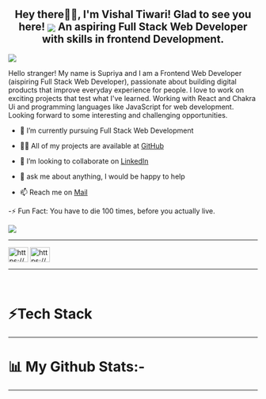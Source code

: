 
<h2 align="center"> <b> Hey there👋🏻, I'm Vishal Tiwari! Glad to see you here!     

 <img align="center" src="https://user-images.githubusercontent.com/73097560/115834477-dbab4500-a447-11eb-908a-139a6edaec5c.gif">  
An aspiring Full Stack Web Developer with skills in frontend Development.</b></h2>
<img align="center" src="https://user-images.githubusercontent.com/73097560/115834477-dbab4500-a447-11eb-908a-139a6edaec5c.gif">

Hello stranger! My name is Supriya and I am a Frontend Web Developer (aispiring Full Stack Web Developer), passionate about building digital products that improve everyday experience for people. I love to work on exciting projects that test what I've learned. Working with React and Chakra Ui and programming languages like JavaScript for web development. Looking forward to some interesting and challenging opportunities.



<div display="flex"> 
<div width="49%">

- 🔭 I’m currently pursuing Full Stack Web Development

- 👨‍💻 All of my projects are available at <a href="https://github.com/Vishal084">GitHub</a>

- 👯 I’m looking to collaborate on <a href="https://www.linkedin.com/in/vishal-tiwari-101629256/">LinkedIn </a>

- 💬 ask me about anything, I would be happy to help

- 📫 Reach me on <a href="vishaltiwari03034471@gmail.com">Mail</a>

-⚡ Fun Fact: You have to die 100 times, before you actually live.
</div>
<div width="48%"><img src="https://cdn.dribbble.com/users/2520294/screenshots/7269423/alaminxyz.gif"></div>
 
</div>

<hr>

<p align="left">
 <a href="https://linkedin.com/in/https://www.linkedin.com/in/supriya-singh-b709b7264/" target="blank"><img align="center" src="https://raw.githubusercontent.com/rahuldkjain/github-profile-readme-generator/master/src/images/icons/Social/linked-in-alt.svg" alt="https://www.linkedin.com/in/supriya-singh-b709b7264/" height="30" width="40" /></a>
<a href="https://instagram.com/https://www.instagram.com/daring_queen_96/" target="blank"><img align="center" src="https://raw.githubusercontent.com/rahuldkjain/github-profile-readme-generator/master/src/images/icons/Social/instagram.svg" alt="https://www.instagram.com/daring_queen_02480/" height="30" width="40" /></a>
</p>
<hr>
<br>

# ⚡Tech Stack



<hr>
  

# 📊 My Github Stats:-

<hr>


